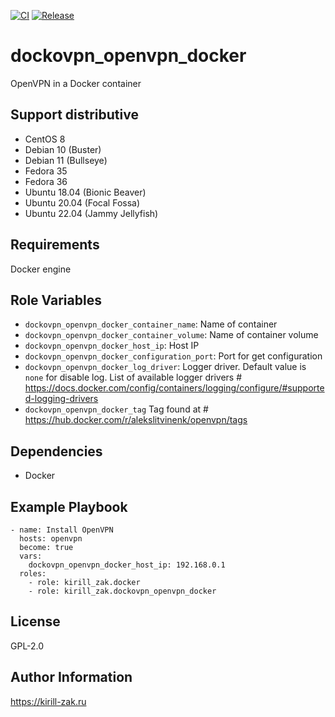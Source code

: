 [![CI](https://github.com/kirill-zak/ansible-dockovpn-openvpn-docker/actions/workflows/ci.yml/badge.svg)](https://github.com/kirill-zak/ansible-dockovpn-openvpn-docker/actions/workflows/ci.yml)
[![Release](https://github.com/kirill-zak/ansible-dockovpn-openvpn-docker/actions/workflows/release.yml/badge.svg)](https://github.com/kirill-zak/ansible-dockovpn-openvpn-docker/actions/workflows/release.yml)

dockovpn_openvpn_docker
=========

 OpenVPN in a Docker container

## Support distributive

* CentOS 8
* Debian 10 (Buster)
* Debian 11 (Bullseye)
* Fedora 35
* Fedora 36
* Ubuntu 18.04 (Bionic Beaver)
* Ubuntu 20.04 (Focal Fossa)
* Ubuntu 22.04 (Jammy Jellyfish)

Requirements
------------

Docker engine

Role Variables
--------------

- `dockovpn_openvpn_docker_container_name`: Name of container
- `dockovpn_openvpn_docker_container_volume`: Name of container volume
- `dockovpn_openvpn_docker_host_ip`: Host IP
- `dockovpn_openvpn_docker_configuration_port`: Port for get configuration
- `dockovpn_openvpn_docker_log_driver`: Logger driver. Default value is `none` for disable log. List of available logger drivers # https://docs.docker.com/config/containers/logging/configure/#supported-logging-drivers
- `dockovpn_openvpn_docker_tag` Tag found at # https://hub.docker.com/r/alekslitvinenk/openvpn/tags

Dependencies
------------

- Docker

Example Playbook
----------------

    - name: Install OpenVPN
      hosts: openvpn
      become: true
      vars:
        dockovpn_openvpn_docker_host_ip: 192.168.0.1
      roles:
        - role: kirill_zak.docker
        - role: kirill_zak.dockovpn_openvpn_docker

License
-------

GPL-2.0

Author Information
------------------

https://kirill-zak.ru
